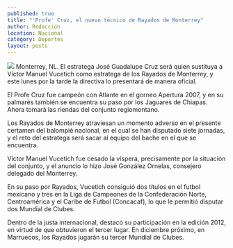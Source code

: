```yaml
---
published: true
title: "'Profe' Cruz, el nuevo técnico de Rayados de Monterrey"
author: Redacción
location: Nacional
category: Deportes
layout: posts
---
```


![](http://i.imgur.com/C8BLW2lm.jpg)
Monterrey, NL. El estratega José Guadalupe Cruz será quien sustituya a Víctor Manuel Vucetich como estratega de los Rayados de Monterrey, y este lunes por la tarde la directiva lo presentará de manera oficial.

El Profe Cruz fue campeón con Atlante en el gorneo Apertura 2007, y en su palmarés también se encuentra su paso por los Jaguares de Chiapas. Ahora tomará las riendas del conjunto regiomontano.

Los Rayados de Monterrey atraviesan un momento adverso en el presente certamen del balompié nacional, en el cual se han disputado siete jornadas, y el reto del estratega será sacar al equipo del bache en el que se encuentra.

Víctor Manuel Vucetich fue cesado la víspera, precisamente por la situación del conjunto, y el anuncio lo hizo José González Ornelas, consejero delegado del Monterrey.

En su paso por Rayados, Vucetich consiguió dos títulos en el futbol mexicano y tres en la Liga de Campeones de la Confederación Norte, Centroamérica y el Caribe de Futbol (Concacaf), lo que le permitió disputar dos Mundial de Clubes.

Dentro de la justa internacional, destacó su participación en la edición 2012, en virtud de que obtuvieron el tercer lugar. En diciembre próximo, en Marruecos, los Rayados jugarán su tercer Mundial de Clubes.
